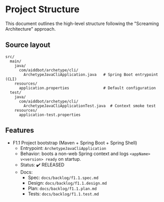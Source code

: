 # Project Structure

This document outlines the high-level structure following the "Screaming Architecture" approach.

## Source layout

```
src/
  main/
    java/
      com/aiddbot/archetype/cli/
        ArchetypeJavaCliApplication.java   # Spring Boot entrypoint (CLI)
    resources/
      application.properties               # Default configuration
  test/
    java/
      com/aiddbot/archetype/cli/
        ArchetypeJavaCliApplicationTest.java  # Context smoke test
    resources/
      application-test.properties
```

## Features

- F1.1 Project bootstrap (Maven + Spring Boot + Spring Shell)
  - Entrypoint: `ArchetypeJavaCliApplication`
  - Behavior: boots a non-web Spring context and logs `<appName> v<version> ready` on startup.
  - Status: ✔️ RELEASED
  - Docs:
    - Spec: `docs/backlog/f1.1.spec.md`
    - Design: `docs/backlog/f1.1.design.md`
    - Plan: `docs/backlog/f1.1.plan.md`
    - Tests: `docs/backlog/f1.1.test.md`
